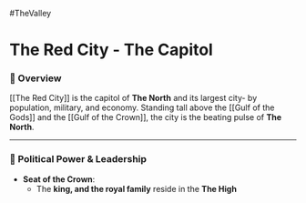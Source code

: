 #TheValley 

# The Red City - The Capitol
### 📍 Overview
[[The Red City]] is the capitol of **The North** and its largest city- by population, military, and economy. Standing tall above the [[Gulf of the Gods]] and the [[Gulf of the Crown]], the city is the beating pulse of **The North**.

---
### 👑 Political Power & Leadership

- **Seat of the Crown**:
	- The **king, and the royal family** reside in the **The High**